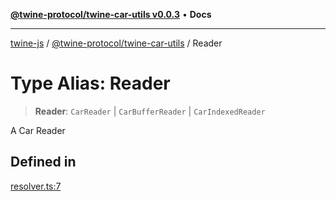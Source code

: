 [**@twine-protocol/twine-car-utils v0.0.3**](../index.md) • **Docs**

***

[twine-js](../../../index.md) / [@twine-protocol/twine-car-utils](../index.md) / Reader

# Type Alias: Reader

> **Reader**: `CarReader` \| `CarBufferReader` \| `CarIndexedReader`

A Car Reader

## Defined in

[resolver.ts:7](https://github.com/twine-protocol/twine-js/blob/fb5041c7a2da4a796f653066248604ca1c5dccc6/packages/twine-car-utils/src/resolver.ts#L7)
